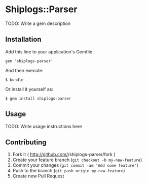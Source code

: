 # Shiplogs::Parser

TODO: Write a gem description

## Installation

Add this line to your application's Gemfile:

    gem 'shiplogs-parser'

And then execute:

    $ bundle

Or install it yourself as:

    $ gem install shiplogs-parser

## Usage

TODO: Write usage instructions here

## Contributing

1. Fork it ( http://github.com/<my-github-username>/shiplogs-parser/fork )
2. Create your feature branch (`git checkout -b my-new-feature`)
3. Commit your changes (`git commit -am 'Add some feature'`)
4. Push to the branch (`git push origin my-new-feature`)
5. Create new Pull Request
